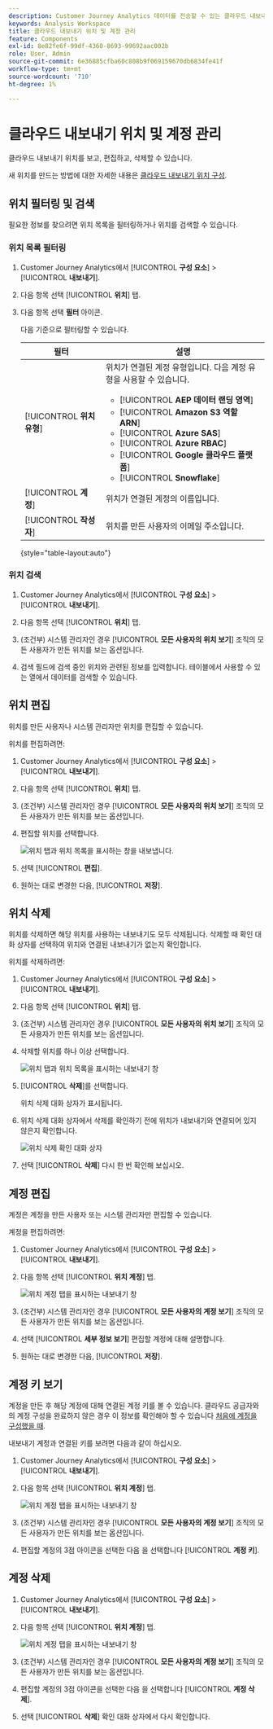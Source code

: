 ```yaml
---
description: Customer Journey Analytics 데이터를 전송할 수 있는 클라우드 내보내기 위치 관리
keywords: Analysis Workspace
title: 클라우드 내보내기 위치 및 계정 관리
feature: Components
exl-id: 8e82fe6f-99df-4360-8693-99692aac002b
role: User, Admin
source-git-commit: 6e36885cfba60c808b9f069159670db6834fe41f
workflow-type: tm+mt
source-wordcount: '710'
ht-degree: 1%

---
```


# 클라우드 내보내기 위치 및 계정 관리

클라우드 내보내기 위치를 보고, 편집하고, 삭제할 수 있습니다.

새 위치를 만드는 방법에 대한 자세한 내용은 [클라우드 내보내기 위치 구성](/help/components/exports/cloud-export-locations.md).

## 위치 필터링 및 검색

필요한 정보를 찾으려면 위치 목록을 필터링하거나 위치를 검색할 수 있습니다.

### 위치 목록 필터링

1. Customer Journey Analytics에서 [!UICONTROL **구성 요소**] > [!UICONTROL **내보내기**].

1. 다음 항목 선택 [!UICONTROL **위치**] 탭.

1. 다음 항목 선택 **필터** 아이콘.

   <!-- add screenshot -->

   다음 기준으로 필터링할 수 있습니다.

   | 필터 | 설명 |
   |---------|----------|
   | [!UICONTROL **위치 유형**]<!--should this be changed to Account type?--> | 위치가 연결된 계정 유형입니다. 다음 계정 유형을 사용할 수 있습니다. <ul><li>[!UICONTROL **AEP 데이터 랜딩 영역**]</li><li>[!UICONTROL **Amazon S3 역할 ARN**]</li><li>[!UICONTROL **Azure SAS**]</li><li>[!UICONTROL **Azure RBAC**]</li><li>[!UICONTROL **Google 클라우드 플랫폼**]</li><li>[!UICONTROL **Snowflake**]</li></ul> |
   | [!UICONTROL **계정**] | 위치가 연결된 계정의 이름입니다. |
   | [!UICONTROL **작성자**] | 위치를 만든 사용자의 이메일 주소입니다. |

   {style="table-layout:auto"}

### 위치 검색

1. Customer Journey Analytics에서 [!UICONTROL **구성 요소**] > [!UICONTROL **내보내기**].

1. 다음 항목 선택 [!UICONTROL **위치**] 탭.

1. (조건부) 시스템 관리자인 경우 [!UICONTROL **모든 사용자의 위치 보기**] 조직의 모든 사용자가 만든 위치를 보는 옵션입니다.

1. 검색 필드에 검색 중인 위치와 관련된 정보를 입력합니다. 테이블에서 사용할 수 있는 열에서 데이터를 검색할 수 있습니다.

## 위치 편집

위치를 만든 사용자나 시스템 관리자만 위치를 편집할 수 있습니다.

위치를 편집하려면:

1. Customer Journey Analytics에서 [!UICONTROL **구성 요소**] > [!UICONTROL **내보내기**].

1. 다음 항목 선택 [!UICONTROL **위치**] 탭.

1. (조건부) 시스템 관리자인 경우 [!UICONTROL **모든 사용자의 위치 보기**] 조직의 모든 사용자가 만든 위치를 보는 옵션입니다.

1. 편집할 위치를 선택합니다.

   ![위치 탭과 위치 목록을 표시하는 창을 내보냅니다.](assets/locations-edit.png)

1. 선택 [!UICONTROL **편집**].

1. 원하는 대로 변경한 다음, [!UICONTROL **저장**].

## 위치 삭제

위치를 삭제하면 해당 위치를 사용하는 내보내기도 모두 삭제됩니다. 삭제할 때 확인 대화 상자를 선택하여 위치와 연결된 내보내기가 없는지 확인합니다.

위치를 삭제하려면:

1. Customer Journey Analytics에서 [!UICONTROL **구성 요소**] > [!UICONTROL **내보내기**].

1. 다음 항목 선택 [!UICONTROL **위치**] 탭.

1. (조건부) 시스템 관리자인 경우 [!UICONTROL **모든 사용자의 위치 보기**] 조직의 모든 사용자가 만든 위치를 보는 옵션입니다.

1. 삭제할 위치를 하나 이상 선택합니다.

   ![위치 탭과 위치 목록을 표시하는 내보내기 창](assets/locations-edit.png)

1. [!UICONTROL **삭제**]&#x200B;를 선택합니다.

   위치 삭제 대화 상자가 표시됩니다.

1. 위치 삭제 대화 상자에서 삭제를 확인하기 전에 위치가 내보내기와 연결되어 있지 않은지 확인합니다.

   ![위치 삭제 확인 대화 상자](assets/delete-location-confirmation-dialog.png)

1. 선택 [!UICONTROL **삭제**] 다시 한 번 확인해 보십시오.

## 계정 편집

계정은 계정을 만든 사용자 또는 시스템 관리자만 편집할 수 있습니다.

계정을 편집하려면:

1. Customer Journey Analytics에서 [!UICONTROL **구성 요소**] > [!UICONTROL **내보내기**].

1. 다음 항목 선택 [!UICONTROL **위치 계정**] 탭.

   ![위치 계정 탭을 표시하는 내보내기 창](assets/account-add.png)

1. (조건부) 시스템 관리자인 경우 [!UICONTROL **모든 사용자의 계정 보기**] 조직의 모든 사용자가 만든 위치를 보는 옵션입니다.

1. 선택 [!UICONTROL **세부 정보 보기**] 편집할 계정에 대해 설명합니다.

1. 원하는 대로 변경한 다음, [!UICONTROL **저장**].

## 계정 키 보기

계정을 만든 후 해당 계정에 대해 연결된 계정 키를 볼 수 있습니다. 클라우드 공급자와의 계정 구성을 완료하지 않은 경우 이 정보를 확인해야 할 수 있습니다 [처음에 계정을 구성했을 때](/help/components/exports/cloud-export-accounts.md).

내보내기 계정과 연결된 키를 보려면 다음과 같이 하십시오.

1. Customer Journey Analytics에서 [!UICONTROL **구성 요소**] > [!UICONTROL **내보내기**].

1. 다음 항목 선택 [!UICONTROL **위치 계정**] 탭.

   ![위치 계정 탭을 표시하는 내보내기 창](assets/account-add.png)

1. (조건부) 시스템 관리자인 경우 [!UICONTROL **모든 사용자의 계정 보기**] 조직의 모든 사용자가 만든 위치를 보는 옵션입니다.

1. 편집할 계정의 3점 아이콘을 선택한 다음 을 선택합니다 [!UICONTROL **계정 키**].

## 계정 삭제

1. Customer Journey Analytics에서 [!UICONTROL **구성 요소**] > [!UICONTROL **내보내기**].

1. 다음 항목 선택 [!UICONTROL **위치 계정**] 탭.

   ![위치 계정 탭을 표시하는 내보내기 창](assets/account-add.png)

1. (조건부) 시스템 관리자인 경우 [!UICONTROL **모든 사용자의 계정 보기**] 조직의 모든 사용자가 만든 위치를 보는 옵션입니다.

1. 편집할 계정의 3점 아이콘을 선택한 다음 을 선택합니다 [!UICONTROL **계정 삭제**].

1. 선택 [!UICONTROL **삭제**] 확인 대화 상자에서 다시 확인합니다.
